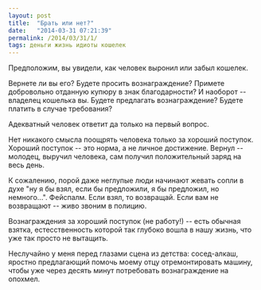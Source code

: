 ```yaml
---
layout: post
title:  "Брать или нет?"
date:   "2014-03-31 07:21:39"
permalink: /2014/03/31/1/
tags: деньги жизнь идиоты кошелек
---
```


Предположим, вы увидели, как человек выронил или забыл кошелек.

Вернете ли вы его? Будете просить вознаграждение? Примете добровольно
отданную купюру в знак благодарности? И наоборот -- владелец кошелька
вы. Будете предлагать вознаграждение? Будете платить в случае
требования?

Адекватный человек ответит да только на первый вопрос.

Нет никакого смысла поощрять человека только за хороший
поступок. Хороший поступок -- это норма, а не личное
достижение. Вернул -- молодец, выручил человека, сам получил
положительный заряд на весь день.

К сожалению, порой даже неглупые люди начинают жевать сопли в духе "ну
я бы взял, если бы предложили, я бы предложил, но
немного...". Фейспалм. Если взял, то возвращай. Если вам не возвращают
-- живо звоним в полицию.

Вознаграждения за хороший поступок (не работу!) -- есть обычная
взятка, естесственность которой так глубоко вошла в нашу жизнь, что
уже так просто не вытащить.

Неслучайно у меня перед глазами сцена из детства: сосед-алкаш, яростно
предлагающий помочь моему отцу отремонтировать машину, чтобы уже через
десять минут потребовать вознаграждение на опохмел.
